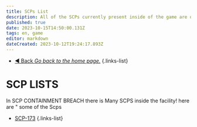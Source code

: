 ```yaml
---
title: SCPs List
description: All of the SCPs currently present inside of the game are on this page.
published: true
date: 2023-10-15T14:50:00.131Z
tags: en, game
editor: markdown
dateCreated: 2023-10-12T19:24:17.893Z
---
```


- [:arrow_backward: Back *Go back to the home page.*](/en/home)
{.links-list}
# SCP LISTS
In SCP CONTAINMENT BREACH there is Many SCPS inside the facility! here are " some of the Scps 
- [SCP-173](e/en/game/scps)
{.links-list}